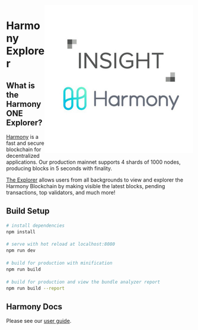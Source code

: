 <img align="right" width="400" height="400" src="src/assets/logo.png">

Harmony Explorer
=======

What is the Harmony ONE Explorer?
--------------

[Harmony](https://www.harmony.one/) is a fast and secure blockchain for decentralized applications.
Our production mainnet supports 4 shards of 1000 nodes, producing blocks in 5 seconds with finality.

[The Explorer](http://54.212.182.221:8080/#/) allows users from all backgrounds to view and explorer the Harmony Blockchain by
making visible the latest blocks, pending transactions, top validators, and much more!

## Build Setup

```bash
# install dependencies
npm install

# serve with hot reload at localhost:8080
npm run dev

# build for production with minification
npm run build

# build for production and view the bundle analyzer report
npm run build --report
```

## Harmony Docs

Please see our [user guide](https://docs.harmony.one/home/).
